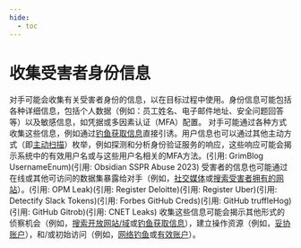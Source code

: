 ```yaml
---
hide:
  - toc
---
```


# 收集受害者身份信息

对手可能会收集有关受害者身份的信息，以在目标过程中使用。身份信息可能包括各种详细信息，包括个人数据（例如：员工姓名、电子邮件地址、安全问题回答等）以及敏感信息，如凭据或多因素认证（MFA）配置。  对手可能通过各种方式收集这些信息，例如通过[钓鱼获取信息](https://attack.mitre.org/techniques/T1598)直接引诱。用户信息也可以通过其他主动方式（即[主动扫描](https://attack.mitre.org/techniques/T1595)）枚举，例如探测和分析身份验证服务的响应，这些响应可能会揭示系统中的有效用户名或与这些用户名相关的MFA方法。(引用: GrimBlog UsernameEnum)(引用: Obsidian SSPR Abuse 2023) 受害者的信息也可能通过在线或其他可访问的数据集暴露给对手（例如，[社交媒体](https://attack.mitre.org/techniques/T1593/001)或[搜索受害者拥有的网站](https://attack.mitre.org/techniques/T1594)）。(引用: OPM Leak)(引用: Register Deloitte)(引用: Register Uber)(引用: Detectify Slack Tokens)(引用: Forbes GitHub Creds)(引用: GitHub truffleHog)(引用: GitHub Gitrob)(引用: CNET Leaks)  收集这些信息可能会揭示其他形式的侦察机会（例如，[搜索开放网站/域](https://attack.mitre.org/techniques/T1593)或[钓鱼获取信息](https://attack.mitre.org/techniques/T1598)），建立操作资源（例如，[妥协账户](https://attack.mitre.org/techniques/T1586)），和/或初始访问（例如，[网络钓鱼](https://attack.mitre.org/techniques/T1566)或[有效账户](https://attack.mitre.org/techniques/T1078)）。
